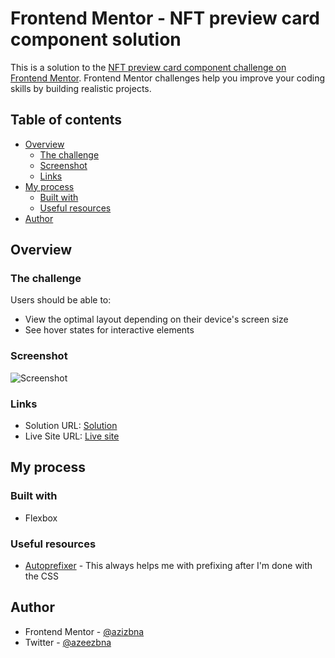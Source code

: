 # Frontend Mentor - NFT preview card component solution

This is a solution to the [NFT preview card component challenge on Frontend Mentor](https://www.frontendmentor.io/challenges/nft-preview-card-component-SbdUL_w0U). Frontend Mentor challenges help you improve your coding skills by building realistic projects. 

## Table of contents

- [Overview](#overview)
  - [The challenge](#the-challenge)
  - [Screenshot](#screenshot)
  - [Links](#links)
- [My process](#my-process)
  - [Built with](#built-with)
  - [Useful resources](#useful-resources)
- [Author](#author)


## Overview

### The challenge

Users should be able to:

- View the optimal layout depending on their device's screen size
- See hover states for interactive elements

### Screenshot

![Screenshot](https://i.imgur.com/8fZ6Oj6.png)

### Links

- Solution URL: [Solution](https://github.com/azizbna/Frontend-mentor-NFT-preview-card)
- Live Site URL: [Live site](https://azizbna.github.io/Frontend-mentor-NFT-preview-card/)

## My process

### Built with

- Flexbox

### Useful resources

- [Autoprefixer](https://autoprefixer.github.io/) - This always helps me with prefixing after I'm done with the CSS


## Author

- Frontend Mentor - [@azizbna](https://www.frontendmentor.io/profile/azizbna)
- Twitter - [@azeezbna](https://www.twitter.com/azeezbna)
